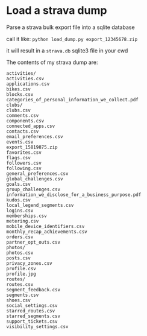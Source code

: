 # Load a strava dump

Parse a strava bulk export file into a sqlite database

call it like: `python load_dump.py export_12345678.zip`

it will result in a `strava.db` sqlite3 file in your cwd

The contents of my strava dump are:

```console
activities/
activities.csv
applications.csv
bikes.csv
blocks.csv
categories_of_personal_information_we_collect.pdf
clubs/
clubs.csv
comments.csv
components.csv
connected_apps.csv
contacts.csv
email_preferences.csv
events.csv
export_15819875.zip
favorites.csv
flags.csv
followers.csv
following.csv
general_preferences.csv
global_challenges.csv
goals.csv
group_challenges.csv
information_we_disclose_for_a_business_purpose.pdf
kudos.csv
local_legend_segments.csv
logins.csv
memberships.csv
metering.csv
mobile_device_identifiers.csv
monthly_recap_achievements.csv
orders.csv
partner_opt_outs.csv
photos/
photos.csv
posts.csv
privacy_zones.csv
profile.csv
profile.jpg
routes/
routes.csv
segment_feedback.csv
segments.csv
shoes.csv
social_settings.csv
starred_routes.csv
starred_segments.csv
support_tickets.csv
visibility_settings.csv
```
